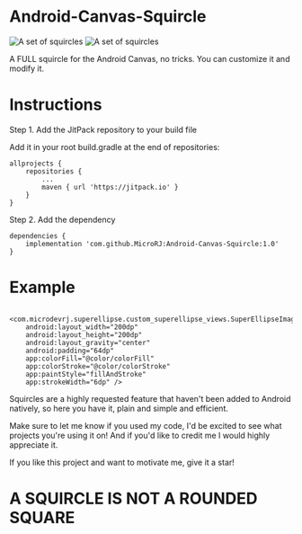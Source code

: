 # Android-Canvas-Squircle


![A set of squircles](https://github.com/MicroRJ/Android-Canvas-Squircle/blob/master/s_sample1.png)
![A set of squircles](https://github.com/MicroRJ/Android-Canvas-Squircle/blob/master/s_sample2.png)

A FULL squircle for the Android Canvas, no tricks. You can customize it and modify it. 

# Instructions

Step 1. Add the JitPack repository to your build file

Add it in your root build.gradle at the end of repositories:


	allprojects {
		repositories {			
			...
			maven { url 'https://jitpack.io' }
		}
	}

  
Step 2. Add the dependency


	dependencies {
		implementation 'com.github.MicroRJ:Android-Canvas-Squircle:1.0'
	}



# Example

	 <com.microdevrj.superellipse.custom_superellipse_views.SuperEllipseImageView
		android:layout_width="200dp"
		android:layout_height="200dp"
		android:layout_gravity="center"
		android:padding="64dp"
		app:colorFill="@color/colorFill"
		app:colorStroke="@color/colorStroke"
		app:paintStyle="fillAndStroke"
		app:strokeWidth="6dp" />



Squircles are a highly requested feature that haven't been added to Android natively, so here you have it, plain and simple and efficient. 

Make sure to let me know if you used my code, I'd be excited to see what projects you're using it on!
And if you'd like to credit me I would highly appreciate it. 

If you like this project and want to motivate me, give it a star!

# A SQUIRCLE IS NOT A ROUNDED SQUARE
